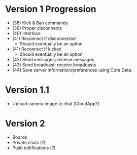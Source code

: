 # Version 1 Progression
* (38) Kick & Ban commands
* (39) Proper disconnects
* (40) Interface
* (41) Reconnect if disconnected
  * Should eventually be an option
* (41) Reconnect if kicked
  * Should eventually be an option
* (42) Send messages; receive messages
* (43) Send broadcast; receive broadcasts
* (44) Save server information/preferences using Core Data.

# Version 1.1
* Upload camera image to chat (CloudApp?)

# Version 2
* Boards
* Private chats (?)
* Push notifications (?)